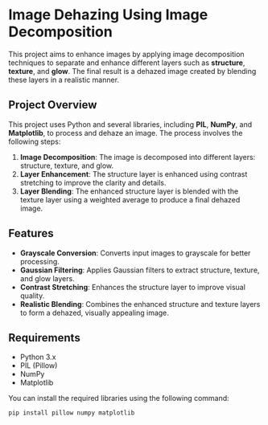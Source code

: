 # Image Dehazing Using Image Decomposition

This project aims to enhance images by applying image decomposition techniques to separate and enhance different layers such as **structure**, **texture**, and **glow**. The final result is a dehazed image created by blending these layers in a realistic manner.

## Project Overview

This project uses Python and several libraries, including **PIL**, **NumPy**, and **Matplotlib**, to process and dehaze an image. The process involves the following steps:
1. **Image Decomposition**: The image is decomposed into different layers: structure, texture, and glow.
2. **Layer Enhancement**: The structure layer is enhanced using contrast stretching to improve the clarity and details.
3. **Layer Blending**: The enhanced structure layer is blended with the texture layer using a weighted average to produce a final dehazed image.

## Features

- **Grayscale Conversion**: Converts input images to grayscale for better processing.
- **Gaussian Filtering**: Applies Gaussian filters to extract structure, texture, and glow layers.
- **Contrast Stretching**: Enhances the structure layer to improve visual quality.
- **Realistic Blending**: Combines the enhanced structure and texture layers to form a dehazed, visually appealing image.

## Requirements

- Python 3.x
- PIL (Pillow)
- NumPy
- Matplotlib

You can install the required libraries using the following command:

```bash
pip install pillow numpy matplotlib
